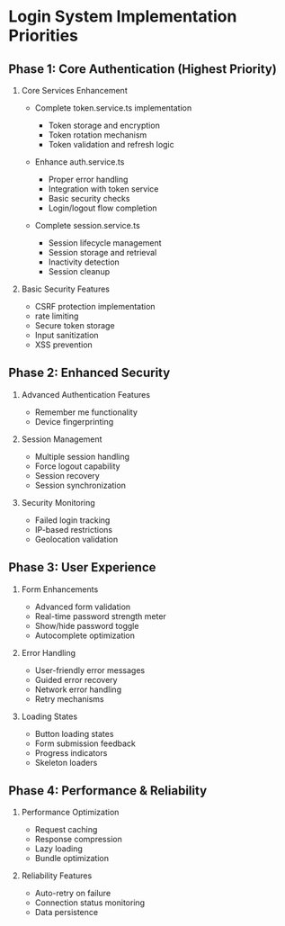 # Login System Implementation Priorities

## Phase 1: Core Authentication (Highest Priority)
1. Core Services Enhancement
   - Complete token.service.ts implementation
     - Token storage and encryption
     - Token rotation mechanism
     - Token validation and refresh logic
   
   - Enhance auth.service.ts
     - Proper error handling
     - Integration with token service
     - Basic security checks
     - Login/logout flow completion

   - Complete session.service.ts
     - Session lifecycle management
     - Session storage and retrieval
     - Inactivity detection
     - Session cleanup

2. Basic Security Features
   - CSRF protection implementation
   - rate limiting
   - Secure token storage
   - Input sanitization
   - XSS prevention

## Phase 2: Enhanced Security
1. Advanced Authentication Features
   - Remember me functionality
   - Device fingerprinting

2. Session Management
   - Multiple session handling
   - Force logout capability
   - Session recovery
   - Session synchronization

3. Security Monitoring
   - Failed login tracking
   - IP-based restrictions
   - Geolocation validation

## Phase 3: User Experience
1. Form Enhancements
   - Advanced form validation
   - Real-time password strength meter
   - Show/hide password toggle
   - Autocomplete optimization

2. Error Handling
   - User-friendly error messages
   - Guided error recovery
   - Network error handling
   - Retry mechanisms

3. Loading States
   - Button loading states
   - Form submission feedback
   - Progress indicators
   - Skeleton loaders

## Phase 4: Performance & Reliability
1. Performance Optimization
   - Request caching
   - Response compression
   - Lazy loading
   - Bundle optimization

2. Reliability Features
   - Auto-retry on failure
   - Connection status monitoring
   - Data persistence
